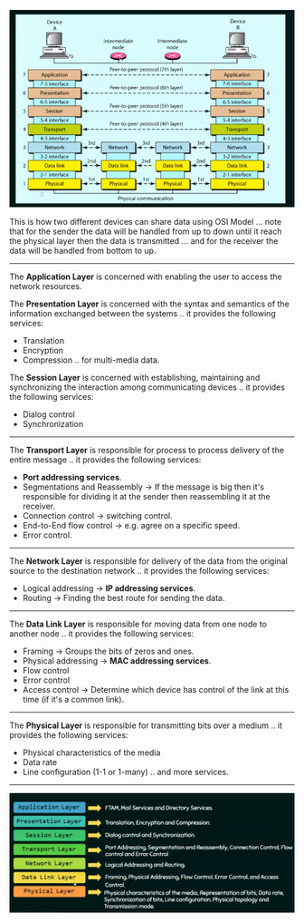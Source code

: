 ![Pasted image 20250929071849](Pasted%20Images/Pasted%20image%2020250929071849.png)

This is how two different devices can share data using OSI Model ... note that for the sender the data will be handled from up to down until it reach the physical layer then the data is transmitted ... and for the receiver the data will be handled from bottom to up.
***
The **Application Layer** is concerned with enabling the user to access the network resources.

The **Presentation Layer** is concerned with the syntax and semantics of the information exchanged between the systems .. it provides the following services:
- Translation
- Encryption
- Compression .. for multi-media data.

The **Session Layer** is concerned with establishing, maintaining and synchronizing the interaction among communicating devices .. it provides the following services:
- Dialog control
- Synchronization
***
The **Transport Layer** is responsible for process to process delivery of the entire message .. it provides the following services:
- **Port addressing services**.
- Segmentations and Reassembly -> If the message is big then it's responsible for dividing it at the sender then reassembling it at the receiver.
- Connection control -> switching control.
- End-to-End flow control -> e.g. agree on a specific speed.
- Error control.
***
The **Network Layer** is responsible for delivery of the data from the original source to the destination network ..  it provides the following services:
- Logical addressing -> **IP addressing services**.
- Routing -> Finding the best route for sending the data.
***
The **Data Link Layer** is responsible for moving data from one node to another node .. it provides the following services:
- Framing -> Groups the bits of zeros and ones.
- Physical addressing -> **MAC addressing services**.
- Flow control 
- Error control 
- Access control -> Determine which device has control of the link at this time (if it's a common link).
***
The **Physical Layer** is responsible for transmitting bits over a medium .. it provides the following services:
- Physical characteristics of the media
- Data rate
- Line configuration (1-1 or 1-many) .. and more services.
***
![Pasted image 20250929085303](Pasted%20Images/Pasted%20image%2020250929085303.png)

